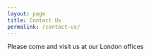```yaml
---
layout: page
title: Contact Us
permalink: /contact-us/
---
```


Please come and visit us at our London offices
